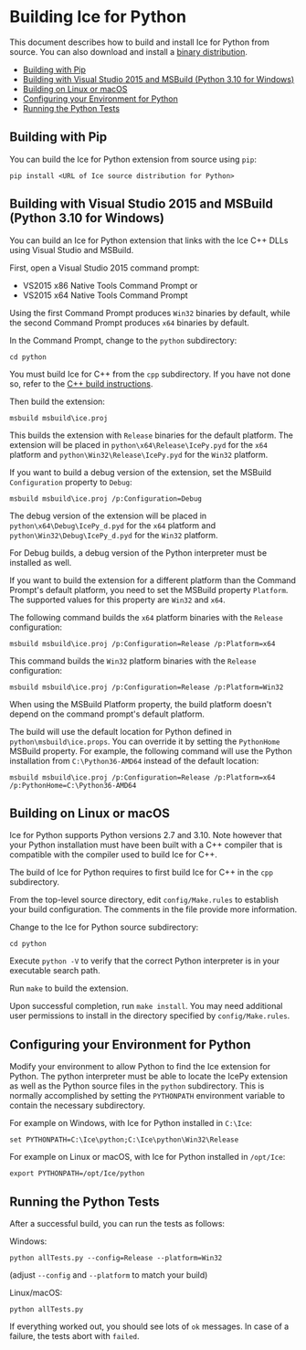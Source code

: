 # Building Ice for Python

This document describes how to build and install Ice for Python from source.
You can also download and install a [binary distribution][1].

* [Building with Pip](#building-with-pip)
* [Building with Visual Studio 2015 and MSBuild (Python 3\.10 for Windows)](#building-with-visual-studio-2015-and-msbuild-python-310-for-windows)
* [Building on Linux or macOS](#building-on-linux-or-macos)
* [Configuring your Environment for Python](#configuring-your-environment-for-python)
* [Running the Python Tests](#running-the-python-tests)

## Building with Pip

You can build the Ice for Python extension from source using `pip`:
```
pip install <URL of Ice source distribution for Python>
```

## Building with Visual Studio 2015 and MSBuild (Python 3.10 for Windows)

You can build an Ice for Python extension that links with the Ice C++ DLLs using Visual Studio and MSBuild.

First, open a Visual Studio 2015 command prompt:

- VS2015 x86 Native Tools Command Prompt
or
- VS2015 x64 Native Tools Command Prompt

Using the first Command Prompt produces `Win32` binaries by default, while
the second Command Prompt produces `x64` binaries by default.

In the Command Prompt, change to the `python` subdirectory:
```
cd python
```
You must build Ice for C++ from the `cpp` subdirectory. If you have not done so,
refer to the [C++ build instructions](../cpp/BuildInstructionsWindows.md).

Then build the extension:
```
msbuild msbuild\ice.proj
```
This builds the extension with `Release` binaries for the default platform. The
extension will be placed in `python\x64\Release\IcePy.pyd` for the `x64`
platform and `python\Win32\Release\IcePy.pyd` for the `Win32` platform.

If you want to build a debug version of the extension, set the MSBuild
`Configuration` property to `Debug`:
```
msbuild msbuild\ice.proj /p:Configuration=Debug
```
The debug version of the extension will be placed in
`python\x64\Debug\IcePy_d.pyd` for the `x64` platform and
`python\Win32\Debug\IcePy_d.pyd` for the `Win32` platform.

For Debug builds, a debug version of the Python interpreter must be installed
as well.

If you want to build the extension for a different platform than the Command
Prompt's default platform, you need to set the MSBuild property `Platform`. The
supported values for this property are `Win32` and `x64`.

The following command builds the `x64` platform binaries with the `Release`
configuration:
```
msbuild msbuild\ice.proj /p:Configuration=Release /p:Platform=x64
```
This command builds the `Win32` platform binaries with the `Release`
configuration:
```
msbuild msbuild\ice.proj /p:Configuration=Release /p:Platform=Win32
```
When using the MSBuild Platform property, the build platform doesn't depend
on the command prompt's default platform.

The build will use the default location for Python defined in
`python\msbuild\ice.props`. You can override it by setting the `PythonHome`
MSBuild property. For example, the following command will use the Python
installation from `C:\Python36-AMD64` instead of the default location:
```
msbuild msbuild\ice.proj /p:Configuration=Release /p:Platform=x64 /p:PythonHome=C:\Python36-AMD64
```

## Building on Linux or macOS

Ice for Python supports Python versions 2.7 and 3.10. Note however that
your Python installation must have been built with a C++ compiler that is
compatible with the compiler used to build Ice for C++.

The build of Ice for Python requires to first build Ice for C++ in the `cpp`
subdirectory.

From the top-level source directory, edit `config/Make.rules` to establish your
build configuration. The comments in the file provide more information.

Change to the Ice for Python source subdirectory:
```
cd python
```

Execute `python -V` to verify that the correct Python interpreter is in your
executable search path.

Run `make` to build the extension.

Upon successful completion, run `make install`. You may need additional user
permissions to install in the directory specified by `config/Make.rules`.

## Configuring your Environment for Python

Modify your environment to allow Python to find the Ice extension for Python.
The python interpreter must be able to locate the IcePy extension as well as
the Python source files in the `python` subdirectory. This is normally
accomplished by setting the `PYTHONPATH` environment variable to contain the
necessary subdirectory.

For example on Windows, with Ice for Python installed in `C:\Ice`:
```
set PYTHONPATH=C:\Ice\python;C:\Ice\python\Win32\Release
```

For example on Linux or macOS, with Ice for Python installed in `/opt/Ice`:
```
export PYTHONPATH=/opt/Ice/python
```

## Running the Python Tests

After a successful build, you can run the tests as follows:

Windows:
```
python allTests.py --config=Release --platform=Win32
```
(adjust `--config` and `--platform` to match your build)

Linux/macOS:
```
python allTests.py
```

If everything worked out, you should see lots of `ok` messages. In case of a
failure, the tests abort with `failed`.

[1]: https://zeroc.com/downloads/ice
